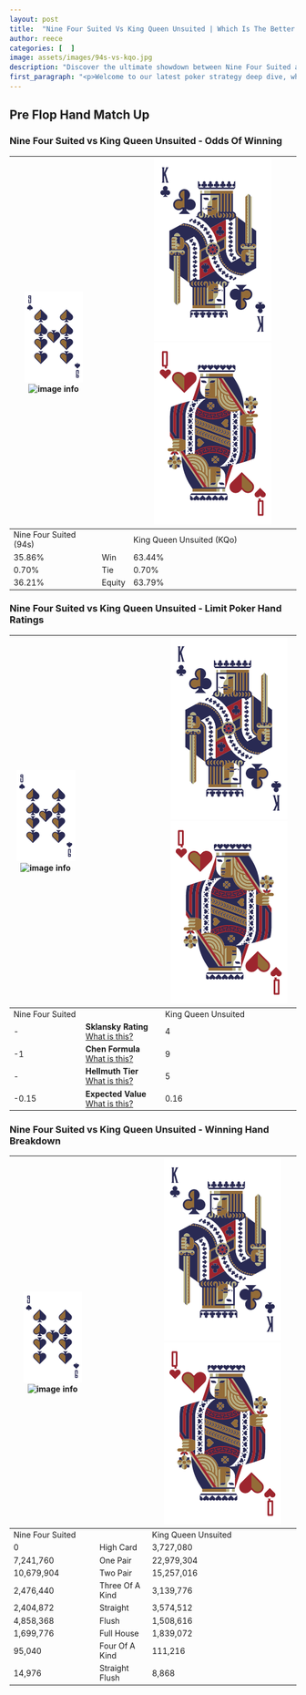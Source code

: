 ```yaml
---
layout: post
title:  "Nine Four Suited Vs King Queen Unsuited | Which Is The Better Hand In Poker? A Complete Guide"
author: reece
categories: [  ]
image: assets/images/94s-vs-kqo.jpg
description: "Discover the ultimate showdown between Nine Four Suited and King Queen Unsuited in poker! Uncover the odds, strategies, and scenarios where one hand triumphs over the other. Get ready to up your poker game with this thrilling analysis."
first_paragraph: "<p>Welcome to our latest poker strategy deep dive, where we're pitting two distinct hands against each other in a high-stakes showdown: Nine Four Suited vs King Queen Unsuited.</p><p>In the dynamic world of poker, every decision counts, and knowing which hand holds the upper hand is key to your success at the table.</p><p>In this article, we'll dissect these two hands, explore the scenarios where one dominates the other, and equip you with the knowledge to make strategic choices that can tip the odds in your favor.</p><p>Get ready to unravel the intriguing dynamics of these poker hands and elevate your game to new heights.</p>"
---
```




[comment]: # (sp0)

## Pre Flop Hand Match Up

<div class="table hand-ratings" markdown="1"> 



### Nine Four Suited vs King Queen Unsuited - Odds Of Winning


    
| ![image info](assets/images/hand1/9.png) ![image info](assets/images/hand1/4s.png) |  | ![image info](assets/images/hand2/K.png) ![image info](assets/images/hand2/Qo.png) |
| -------- | -------- | -------- |
| Nine Four Suited (94s) |  | King Queen Unsuited (KQo) |
| 35.86% | Win | 63.44% |
| 0.70% | Tie | 0.70% |
| 36.21% | Equity | 63.79% |




[comment]: # (sp1)



### Nine Four Suited vs King Queen Unsuited - Limit Poker Hand Ratings


    
| ![image info](assets/images/hand1/9.png) ![image info](assets/images/hand1/4s.png) |  | ![image info](assets/images/hand2/K.png) ![image info](assets/images/hand2/Qo.png) |
| -------- | -------- | -------- |
| Nine Four Suited |  | King Queen Unsuited |
| - | **Sklansky Rating** [What is this?](/sklansky-rating-explained) | 4 |
| -1 | **Chen Formula** [What is this?](/chen-formula-explained) | 9 |
| - | **Hellmuth Tier** [What is this?](/Hellmuth-tier-explained) | 5 |
| -0.15 | **Expected Value** [What is this?](/expected-value-explained) | 0.16 |




[comment]: # (sp2)



### Nine Four Suited vs King Queen Unsuited - Winning Hand Breakdown


    
| ![image info](assets/images/hand1/9.png) ![image info](assets/images/hand1/4s.png) |  | ![image info](assets/images/hand2/K.png) ![image info](assets/images/hand2/Qo.png) |
| -------- | -------- | -------- |
| Nine Four Suited |  | King Queen Unsuited |
| 0 | High Card | 3,727,080 |
| 7,241,760 | One Pair | 22,979,304 |
| 10,679,904 | Two Pair | 15,257,016 |
| 2,476,440 | Three Of A Kind | 3,139,776 |
| 2,404,872 | Straight | 3,574,512 |
| 4,858,368 | Flush | 1,508,616 |
| 1,699,776 | Full House | 1,839,072 |
| 95,040 | Four Of A Kind | 111,216 |
| 14,976 | Straight Flush | 8,868 |




[comment]: # (sp3)



</div>

[comment]: # (sp4)



[comment]: # (sp5)

